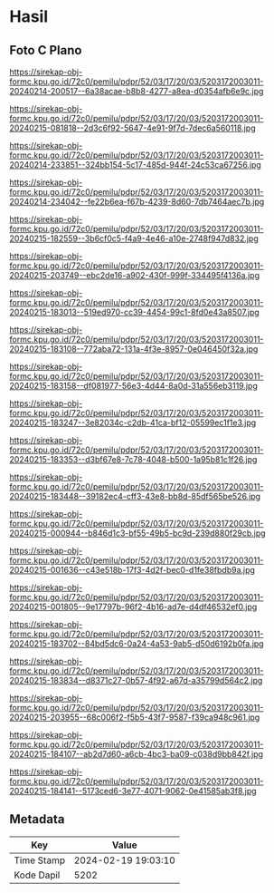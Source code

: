 # Hasil

## Foto C Plano

https://sirekap-obj-formc.kpu.go.id/72c0/pemilu/pdpr/52/03/17/20/03/5203172003011-20240214-200517--6a38acae-b8b8-4277-a8ea-d0354afb6e9c.jpg

https://sirekap-obj-formc.kpu.go.id/72c0/pemilu/pdpr/52/03/17/20/03/5203172003011-20240215-081818--2d3c6f92-5647-4e91-9f7d-7dec6a560118.jpg

https://sirekap-obj-formc.kpu.go.id/72c0/pemilu/pdpr/52/03/17/20/03/5203172003011-20240214-233851--324bb154-5c17-485d-944f-24c53ca67256.jpg

https://sirekap-obj-formc.kpu.go.id/72c0/pemilu/pdpr/52/03/17/20/03/5203172003011-20240214-234042--fe22b6ea-f67b-4239-8d60-7db7464aec7b.jpg

https://sirekap-obj-formc.kpu.go.id/72c0/pemilu/pdpr/52/03/17/20/03/5203172003011-20240215-182559--3b6cf0c5-f4a9-4e46-a10e-2748f947d832.jpg

https://sirekap-obj-formc.kpu.go.id/72c0/pemilu/pdpr/52/03/17/20/03/5203172003011-20240215-203749--ebc2de16-a902-430f-999f-334495f4136a.jpg

https://sirekap-obj-formc.kpu.go.id/72c0/pemilu/pdpr/52/03/17/20/03/5203172003011-20240215-183013--519ed970-cc39-4454-99c1-8fd0e43a8507.jpg

https://sirekap-obj-formc.kpu.go.id/72c0/pemilu/pdpr/52/03/17/20/03/5203172003011-20240215-183108--772aba72-131a-4f3e-8957-0e046450f32a.jpg

https://sirekap-obj-formc.kpu.go.id/72c0/pemilu/pdpr/52/03/17/20/03/5203172003011-20240215-183158--df081977-56e3-4d44-8a0d-31a556eb3119.jpg

https://sirekap-obj-formc.kpu.go.id/72c0/pemilu/pdpr/52/03/17/20/03/5203172003011-20240215-183247--3e82034c-c2db-41ca-bf12-05599ec1f1e3.jpg

https://sirekap-obj-formc.kpu.go.id/72c0/pemilu/pdpr/52/03/17/20/03/5203172003011-20240215-183353--d3bf67e8-7c78-4048-b500-1a95b81c1f26.jpg

https://sirekap-obj-formc.kpu.go.id/72c0/pemilu/pdpr/52/03/17/20/03/5203172003011-20240215-183448--39182ec4-cff3-43e8-bb8d-85df565be526.jpg

https://sirekap-obj-formc.kpu.go.id/72c0/pemilu/pdpr/52/03/17/20/03/5203172003011-20240215-000944--b846d1c3-bf55-49b5-bc9d-239d880f29cb.jpg

https://sirekap-obj-formc.kpu.go.id/72c0/pemilu/pdpr/52/03/17/20/03/5203172003011-20240215-001636--c43e518b-17f3-4d2f-bec0-d1fe38fbdb9a.jpg

https://sirekap-obj-formc.kpu.go.id/72c0/pemilu/pdpr/52/03/17/20/03/5203172003011-20240215-001805--9e17797b-96f2-4b16-ad7e-d4df46532ef0.jpg

https://sirekap-obj-formc.kpu.go.id/72c0/pemilu/pdpr/52/03/17/20/03/5203172003011-20240215-183702--84bd5dc6-0a24-4a53-9ab5-d50d6192b0fa.jpg

https://sirekap-obj-formc.kpu.go.id/72c0/pemilu/pdpr/52/03/17/20/03/5203172003011-20240215-183834--d8371c27-0b57-4f92-a67d-a35799d564c2.jpg

https://sirekap-obj-formc.kpu.go.id/72c0/pemilu/pdpr/52/03/17/20/03/5203172003011-20240215-203955--68c006f2-f5b5-43f7-9587-f39ca948c961.jpg

https://sirekap-obj-formc.kpu.go.id/72c0/pemilu/pdpr/52/03/17/20/03/5203172003011-20240215-184107--ab2d7d60-a6cb-4bc3-ba09-c038d9bb842f.jpg

https://sirekap-obj-formc.kpu.go.id/72c0/pemilu/pdpr/52/03/17/20/03/5203172003011-20240215-184141--5173ced6-3e77-4071-9062-0e41585ab3f8.jpg


## Metadata

| Key        | Value               |
| ---------- | ------------------- |
| Time Stamp | 2024-02-19 19:03:10 |
| Kode Dapil | 5202                |



